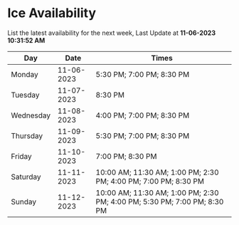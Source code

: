 # Ice Availability

List the latest availability for the next week, Last Update at **11-06-2023 10:31:52 AM**

| Day         | Date        | Times       |
| ----------- | ----------- | ----------- |
|Monday|11-06-2023|5:30 PM; 7:00 PM; 8:30 PM|
|Tuesday|11-07-2023|8:30 PM|
|Wednesday|11-08-2023|4:00 PM; 7:00 PM; 8:30 PM|
|Thursday|11-09-2023|5:30 PM; 7:00 PM; 8:30 PM|
|Friday|11-10-2023|7:00 PM; 8:30 PM|
|Saturday|11-11-2023|10:00 AM; 11:30 AM; 1:00 PM; 2:30 PM; 4:00 PM; 7:00 PM; 8:30 PM|
|Sunday|11-12-2023|10:00 AM; 11:30 AM; 1:00 PM; 2:30 PM; 4:00 PM; 5:30 PM; 7:00 PM; 8:30 PM|
